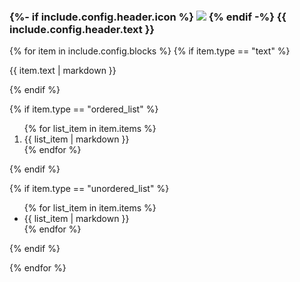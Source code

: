 <h3 class="flex items-center">
{%- if include.config.header.icon %}
<img class="mr-1.5 w-5 h-5" src="https://docs.konghq.com/assets/images/icons/documentation/icn-{{ include.config.header.icon }}.svg" />
{% endif -%}
{{ include.config.header.text }}
</h3>

{% for item in include.config.blocks %}
{% if item.type == "text" %}

<p>{{ item.text | markdown }}</p>
{% endif %}

{% if item.type == "ordered_list" %}

<ol>
{% for list_item in item.items %}
<li>{{ list_item | markdown }}</li>
{% endfor %}
</ol>
{% endif %}

{% if item.type == "unordered_list" %}

<ul class="list-disc list-inside">
{% for list_item in item.items %}
<li>{{ list_item | markdown }}</li>
{% endfor %}
</ul>
{% endif %}

{% endfor %}
